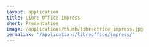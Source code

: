 ```yaml
---
layout: application
title: Libre Office Impress
short: Presentation
image: /applications/thumb/libreoffice_impress.jpg
permalink: "/applications/libreoffice/impress/"
---
```

